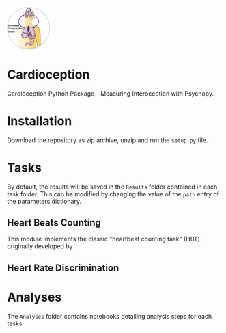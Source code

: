 <img src= "images/LabLogov2.jpg" width="100">

# Cardioception
Cardioception Python Package - Measuring Interoception with Psychopy.

# Installation

Download the repository as zip archive, unzip and run the `setup.py` file.

# Tasks

By default, the results will be saved in the `Results` folder contained in each task folder. This can be modified by changing the value of the `path` entry of the parameters dictionary.

## Heart Beats Counting

This module implements the classic "heartbeat counting task" (HBT) originally developed by

## Heart Rate Discrimination

# Analyses


The `Analyses` folder contains notebooks detailing analysis steps for each tasks.
